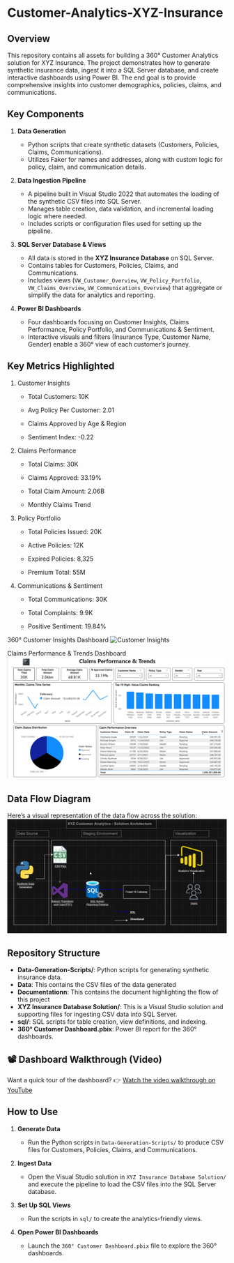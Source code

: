# Customer-Analytics-XYZ-Insurance

## Overview
This repository contains all assets for building a 360° Customer Analytics solution for XYZ Insurance. The project demonstrates how to generate synthetic insurance data, ingest it into a SQL Server database, and create interactive dashboards using Power BI. The end goal is to provide comprehensive insights into customer demographics, policies, claims, and communications.

## Key Components

1. **Data Generation**  
   - Python scripts that create synthetic datasets (Customers, Policies, Claims, Communications).
   - Utilizes Faker for names and addresses, along with custom logic for policy, claim, and communication details.

2. **Data Ingestion Pipeline**  
   - A pipeline built in Visual Studio 2022 that automates the loading of the synthetic CSV files into SQL Server.
   - Manages table creation, data validation, and incremental loading logic where needed.
   - Includes scripts or configuration files used for setting up the pipeline.

3. **SQL Server Database & Views**  
   - All data is stored in the **XYZ Insurance Database** on SQL Server.
   - Contains tables for Customers, Policies, Claims, and Communications.
   - Includes views (`VW_Customer_Overview`, `VW_Policy_Portfolio`, `VW_Claims_Overview`, `VW_Communications_Overview`) that aggregate or simplify the data for analytics and reporting.

4. **Power BI Dashboards**  
   - Four dashboards focusing on Customer Insights, Claims Performance, Policy Portfolio, and Communications & Sentiment.
   - Interactive visuals and filters (Insurance Type, Customer Name, Gender) enable a 360° view of each customer’s journey.


## Key Metrics Highlighted
1. Customer Insights

     - Total Customers: 10K
      
     - Avg Policy Per Customer: 2.01
   
     - Claims Approved by Age & Region
   
     - Sentiment Index: -0.22

2. Claims Performance

     - Total Claims: 30K
      
     - Claims Approved: 33.19%
      
     - Total Claim Amount: 2.06B
      
     - Monthly Claims Trend

3. Policy Portfolio

     - Total Policies Issued: 20K
      
     - Active Policies: 12K
      
     - Expired Policies: 8,325
      
     - Premium Total: 55M

3. Communications & Sentiment

     - Total Communications: 30K
      
     - Total Complaints: 9.9K
      
     - Positive Sentiment: 19.84%

360° Customer Insights Dashboard ![Customer Insights](Documentationn/360°-Customer-Insights-Dashboard.png)

Claims Performance & Trends Dashboard ![Customer Insights](Documentationn/Claims-Performance-&-Trends-Dashboard.png)

## Data Flow Diagram

Here’s a visual representation of the data flow across the solution:   
![Customer Insights](Documentationn/Solution-Architecture.png)


## Repository Structure


- **Data-Generation-Scripts/**: Python scripts for generating synthetic insurance data.
- **Data**: This contains the CSV files of the data generated
- **Documentationn**: This contains the document highlighting the flow of this project
- **XYZ Insurance Database Solution/**: This is a Visual Studio solution and supporting files for ingesting CSV data into SQL Server.  
- **sql/**: SQL scripts for table creation, view definitions, and indexing.  
- **360° Customer Dashboard.pbix**: Power BI report for the 360° dashboards.

## 📽️ Dashboard Walkthrough (Video)


Want a quick tour of the dashboard?
👉 [Watch the video walkthrough on YouTube](https://youtu.be/1LCjLMATlIQ)

## How to Use

1. **Generate Data**  
   - Run the Python scripts in `Data-Generation-Scripts/` to produce CSV files for Customers, Policies, Claims, and Communications.

2. **Ingest Data**  
   - Open the Visual Studio solution in `XYZ Insurance Database Solution/` and execute the pipeline to load the CSV files into the SQL Server database.

3. **Set Up SQL Views**  
   - Run the scripts in `sql/` to create the analytics-friendly views.

4. **Open Power BI Dashboards**  
   - Launch the `360° Customer Dashboard.pbix` file to explore the 360° dashboards.

